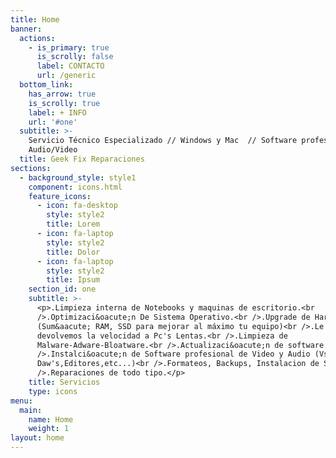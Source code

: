 ```yaml
---
title: Home
banner:
  actions:
    - is_primary: true
      is_scrolly: false
      label: CONTACTO
      url: /generic
  bottom_link:
    has_arrow: true
    is_scrolly: true
    label: + INFO
    url: '#one'
  subtitle: >-
    Servicio Técnico Especializado // Windows y Mac  // Software profesional de
    Audio/Video
  title: Geek Fix Reparaciones
sections:
  - background_style: style1
    component: icons.html
    feature_icons:
      - icon: fa-desktop
        style: style2
        title: Lorem
      - icon: fa-laptop
        style: style2
        title: Dolor
      - icon: fa-laptop
        style: style2
        title: Ipsum
    section_id: one
    subtitle: >-
      <p>.Limpieza interna de Notebooks y maquinas de escritorio.<br
      />.Optimizaci&oacute;n De Sistema Operativo.<br />.Upgrade de Hardware
      (Sum&aacute; RAM, SSD para mejorar al máximo tu equipo)<br />.Le
      devolvemos la velocidad a Pc's Lentas.<br />.Limpieza de
      Malware-Adware-Bloatware.<br />.Actualizaci&oacute;n de software.<br
      />.Instalci&oacute;n de Software profesional de Video y Audio (Vst's,
      Daw's,Editores,etc...)<br />.Formateos, Backups, Instalacion de SO.<br
      />.Reparaciones de todo tipo.</p>
    title: Servicios
    type: icons
menu:
  main:
    name: Home
    weight: 1
layout: home
---
```


